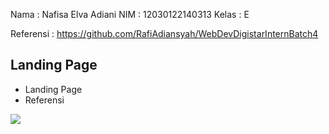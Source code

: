 Nama : Nafisa Elva Adiani
NIM : 12030122140313
Kelas : E

Referensi : https://github.com/RafiAdiansyah/WebDevDigistarInternBatch4

## Landing Page
- Landing Page
- Referensi
<img src="https://drive.google.com/file/d/19Oyvj7uKOSnpRYPjmmdWgYnGKhk3COZt/view?usp=drive_link">
